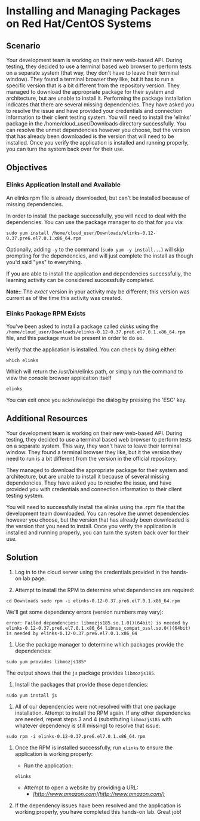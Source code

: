 ﻿
# Installing and Managing Packages on Red Hat/CentOS Systems

## Scenario

Your development team is working on their new web-based API. During testing, they decided to use a terminal based web browser to perform tests on a separate system (that way, they don't have to leave their terminal window). They found a terminal browser they like, but it has to run a specific version that is a bit different from the repository version. They managed to download the appropriate package for their system and architecture, but are unable to install it. Performing the package installation indicates that there are several missing dependencies. They have asked you to resolve the issue and have provided your credentials and connection information to their client testing system. You will need to install the 'elinks' package in the /home/cloud_user/Downloads directory successfully. You can resolve the unmet dependencies however you choose, but the version that has already been downloaded is the version that will need to be installed. Once you verify the application is installed and running properly, you can turn the system back over for their use.

## Objectives


###  Elinks Application Install and Available

An elinks rpm file is already downloaded, but can't be installed because of missing dependencies.

In order to install the package successfully, you will need to deal with the dependencies. You can use the package manager to do that for you via:

`sudo yum install /home/cloud_user/Downloads/elinks-0.12-0.37.pre6.el7.0.1.x86_64.rpm`

Optionally, adding  `-y`  to the command (`sudo yum -y install...`) will skip prompting for the dependencies, and will just complete the install as though you'd said "yes" to everything.

If you are able to install the application and dependencies successfully, the learning activity can be considered successfully completed.

__Note:__: The  _exact_  version in your activity may be different; this version was current as of the time this activity was created.

### Elinks Package RPM Exists

You've been asked to install a package called  _elinks_  using the  `/home/cloud_user/Downloads/elinks-0.12-0.37.pre6.el7.0.1.x86_64.rpm`  file, and this package must be present in order to do so.

Verify that the application is installed. You can check by doing either:

`which elinks`

Which will return the /usr/bin/elinks path, or simply run the command to view the console browser application itself

`elinks`

You can exit once you acknowledge the dialog by pressing the 'ESC' key.

## Additional Resources

Your development team is working on their new web-based API. During testing, they decided to use a terminal based web browser to perform tests on a separate system. This way, they won't have to leave their terminal window. They found a terminal browser they like, but it the version they need to run is a bit different from the version in the official repository.

They managed to download the appropriate package for their system and architecture, but are unable to install it because of several missing dependencies. They have asked you to resolve the issue, and have provided you with credentials and connection information to their client testing system.

You will need to successfully install the elinks using the .rpm file that the development team downloaded. You can resolve the unmet dependencies however you choose, but the version that has already been downloaded is the version that you need to install. Once you verify the application is installed and running properly, you can turn the system back over for their use.

## Solution
1.  Log in to the cloud server using the credentials provided in the hands-on lab page.
    
2.  Attempt to install the RPM to determine what dependencies are required:
    

`cd Downloads sudo rpm -i elinks-0.12-0.37.pre6.el7.0.1.x86_64.rpm`

We'll get some dependency errors (version numbers may vary):

`error: Failed dependencies: libmozjs185.so.1.0()(64bit) is needed by elinks-0.12-0.37.pre6.el7.0.1.x86_64 libnss_compat_ossl.so.0()(64bit) is needed by elinks-0.12-0.37.pre6.el7.0.1.x86_64`

1.  Use the package manager to determine which packages provide the dependencies:

`sudo yum provides libmozjs185*`

The output shows that the  `js`  package provides  `libmozjs185`.

1.  Install the packages that provide those dependencies:

`sudo yum install js`

1.  All of our dependencies were not resolved with that one package installation. Attempt to install the RPM again. If any other dependencies are needed, repeat steps 3 and 4 (substituting  `libmozjs185`  with whatever dependency is still missing) to resolve that issue:

`sudo rpm -i elinks-0.12-0.37.pre6.el7.0.1.x86_64.rpm`

1.  Once the RPM is installed successfully, run  `elinks`  to ensure the application is working properly:
    
    -   Run the application:
    
    `elinks`
    
    -   Attempt to open a website by providing a URL:
        -   _[http://www.amazon.com](http://www.amazon.com/)_
2.  If the dependency issues have been resolved and the application is working properly, you have completed this hands-on lab. Great job!
